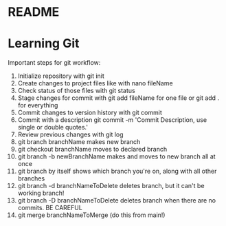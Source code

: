 # README #
# Learning Git

Important steps for git workflow:

1. Initialize repository with git init
2. Create changes to project files like with nano fileName
3. Check status of those files with git status
4. Stage changes for commit with git add fileName for one file or git add . for everything
5. Commit changes to version history with git commit
6. Commit with a description git commit -m 'Commit Description, use single or double quotes.'
7. Review previous changes with git log
8. git branch branchName makes new branch
9. git checkout branchName moves to declared branch
10. git branch -b newBranchName makes and moves to new branch all at once
11. git branch by itself shows which branch you're on, along with all other branches 
12. git branch -d branchNameToDelete deletes branch, but it can't be working branch!
13. git branch -D branchNameToDelete deletes branch when there are no commits. BE CAREFUL
14. git merge branchNameToMerge (do this from main!)
